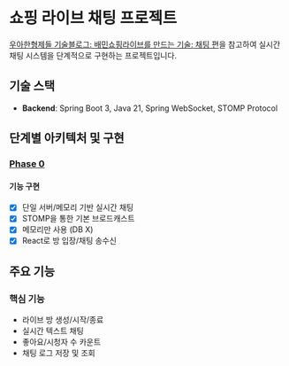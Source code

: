 # 쇼핑 라이브 채팅 프로젝트

[우아한형제들 기술블로그: 배민쇼핑라이브를 만드는 기술: 채팅 편](https://techblog.woowahan.com/5268/)을 참고하여 실시간 채팅 시스템을 단계적으로 구현하는 프로젝트입니다.

## 기술 스택

- **Backend**: Spring Boot 3, Java 21, Spring WebSocket, STOMP Protocol

## 단계별 아키텍처 및 구현

### [Phase 0](https://github.com/dh0304/shopping-live-chat/tree/feat/phase0)

#### 기능 구현
- [X] 단일 서버/메모리 기반 실시간 채팅
- [X] STOMP을 통한 기본 브로드캐스트
- [X] 메모리만 사용 (DB X)
- [X] React로 방 입장/채팅 송수신

## 주요 기능

### 핵심 기능
- 라이브 방 생성/시작/종료
- 실시간 텍스트 채팅
- 좋아요/시청자 수 카운트
- 채팅 로그 저장 및 조회


